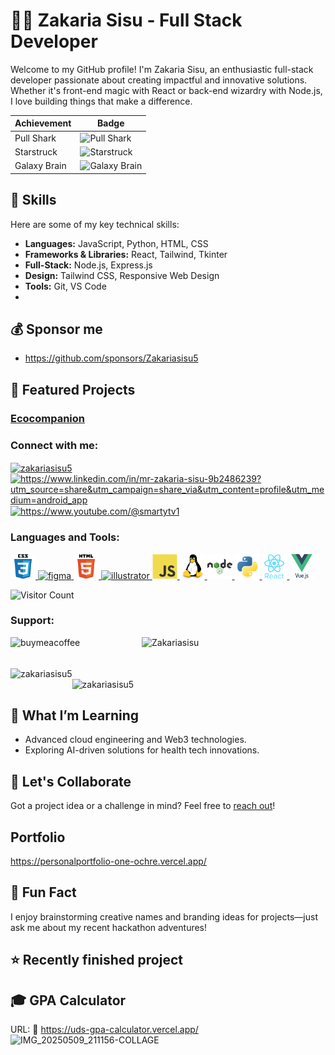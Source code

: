 # 👨‍💻 Zakaria Sisu - Full Stack Developer  


Welcome to my GitHub profile! I'm Zakaria Sisu, an enthusiastic full-stack developer passionate about creating impactful and innovative solutions. Whether it's front-end magic with React or back-end wizardry with Node.js, I love building things that make a difference.

| Achievement | Badge |
|------------|-------|
| Pull Shark | ![Pull Shark](https://githubachievements.com/badge/pull-shark.svg) |
| Starstruck | ![Starstruck](https://githubachievements.com/badge/starstruck.svg) |
| Galaxy Brain | ![Galaxy Brain](https://githubachievements.com/badge/galaxy-brain.svg) |


## 🔧 Skills  
Here are some of my key technical skills:
- **Languages:** JavaScript, Python, HTML, CSS  
- **Frameworks & Libraries:** React, Tailwind, Tkinter  
- **Full-Stack:** Node.js, Express.js  
- **Design:** Tailwind CSS, Responsive Web Design  
- **Tools:** Git, VS Code
- 
 ## 💰 Sponsor me
- https://github.com/sponsors/Zakariasisu5

## 🌟 Featured Projects  
### [Ecocompanion](https://green-living-companion.vercel.app/)   


<h3 align="left">Connect with me:</h3>
<p align="left">
<a href="https://twitter.com/zakariasisu5" target="blank"><img align="center" src="https://raw.githubusercontent.com/rahuldkjain/github-profile-readme-generator/master/src/images/icons/Social/twitter.svg" alt="zakariasisu5" height="30" width="40" /></a>
<a href="https://linkedin.com/in/https://www.linkedin.com/in/mr-zakaria-sisu-9b2486239?utm_source=share&utm_campaign=share_via&utm_content=profile&utm_medium=android_app" target="blank"><img align="center" src="https://raw.githubusercontent.com/rahuldkjain/github-profile-readme-generator/master/src/images/icons/Social/linked-in-alt.svg" alt="https://www.linkedin.com/in/mr-zakaria-sisu-9b2486239?utm_source=share&utm_campaign=share_via&utm_content=profile&utm_medium=android_app" height="30" width="40" /></a>
<a href="https://www.youtube.com/c/https://www.youtube.com/@smartytv1" target="blank"><img align="center" src="https://raw.githubusercontent.com/rahuldkjain/github-profile-readme-generator/master/src/images/icons/Social/youtube.svg" alt="https://www.youtube.com/@smartytv1" height="30" width="40" /></a>
</p>

<h3 align="left">Languages and Tools:</h3>
<p align="left"> <a href="https://www.w3schools.com/css/" target="_blank" rel="noreferrer"> <img src="https://raw.githubusercontent.com/devicons/devicon/master/icons/css3/css3-original-wordmark.svg" alt="css3" width="40" height="40"/> </a> <a href="https://www.figma.com/" target="_blank" rel="noreferrer"> <img src="https://www.vectorlogo.zone/logos/figma/figma-icon.svg" alt="figma" width="40" height="40"/> </a> <a href="https://www.w3.org/html/" target="_blank" rel="noreferrer"> <img src="https://raw.githubusercontent.com/devicons/devicon/master/icons/html5/html5-original-wordmark.svg" alt="html5" width="40" height="40"/> </a> <a href="https://www.adobe.com/in/products/illustrator.html" target="_blank" rel="noreferrer"> <img src="https://www.vectorlogo.zone/logos/adobe_illustrator/adobe_illustrator-icon.svg" alt="illustrator" width="40" height="40"/> </a> <a href="https://developer.mozilla.org/en-US/docs/Web/JavaScript" target="_blank" rel="noreferrer"> <img src="https://raw.githubusercontent.com/devicons/devicon/master/icons/javascript/javascript-original.svg" alt="javascript" width="40" height="40"/> </a> <a href="https://www.linux.org/" target="_blank" rel="noreferrer"> <img src="https://raw.githubusercontent.com/devicons/devicon/master/icons/linux/linux-original.svg" alt="linux" width="40" height="40"/> </a> <a href="https://nodejs.org" target="_blank" rel="noreferrer"> <img src="https://raw.githubusercontent.com/devicons/devicon/master/icons/nodejs/nodejs-original-wordmark.svg" alt="nodejs" width="40" height="40"/> </a> <a href="https://www.python.org" target="_blank" rel="noreferrer"> <img src="https://raw.githubusercontent.com/devicons/devicon/master/icons/python/python-original.svg" alt="python" width="40" height="40"/> </a> <a href="https://reactjs.org/" target="_blank" rel="noreferrer"> <img src="https://raw.githubusercontent.com/devicons/devicon/master/icons/react/react-original-wordmark.svg" alt="react" width="40" height="40"/> </a> <a href="https://vuejs.org/" target="_blank" rel="noreferrer"> <img src="https://raw.githubusercontent.com/devicons/devicon/master/icons/vuejs/vuejs-original-wordmark.svg" alt="vuejs" width="40" height="40"/> </a> </p>

![Visitor Count](https://profile-counter.glitch.me/{Zakariasisu5}/count.svg)
<h3 align="left">Support:</h3>
<p><a href="https://www.buymeacoffee.com/buymeacoffee"> <img align="left" src="https://cdn.buymeacoffee.com/buttons/v2/default-yellow.png" height="50" width="210" alt="buymeacoffee" /></a><a href="https://ko-fi.com/Zakariasisu "> <img align="left" src="https://cdn.ko-fi.com/cdn/kofi3.png?v=3" height="50" width="210" alt="Zakariasisu " /></a></p><br><br>

<p><img align="left" src="https://github-readme-stats.vercel.app/api/top-langs?username=zakariasisu5&show_icons=true&locale=en&layout=compact" alt="zakariasisu5" /></p>

<p>&nbsp;<img align="center" src="https://github-readme-stats.vercel.app/api?username=zakariasisu5&show_icons=true&locale=en" alt="zakariasisu5" /></p>

## 🌱 What I’m Learning  
- Advanced cloud engineering and Web3 technologies.  
- Exploring AI-driven solutions for health tech innovations.

## 🎯 Let's Collaborate  
Got a project idea or a challenge in mind? Feel free to [reach out](mailto:zakariasisu5@gmail.com)!  


## Portfolio  
https://personalportfolio-one-ochre.vercel.app/

## 🎨 Fun Fact  
I enjoy brainstorming creative names and branding ideas for projects—just ask me about my recent hackathon adventures!

## ⭐ Recently finished project 
## 🎓 GPA Calculator 
URL: 🔗 https://uds-gpa-calculator.vercel.app/
![IMG_20250509_211156-COLLAGE](https://github.com/user-attachments/assets/f29804a4-4274-4f40-8f8b-59d8125b1748)

